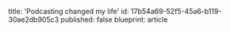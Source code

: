 title: 'Podcasting changed my life'
id: 17b54a69-52f5-45a6-b119-30ae2db905c3
published: false
blueprint: article
